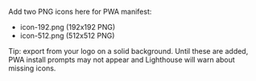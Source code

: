 Add two PNG icons here for PWA manifest:

- icon-192.png (192x192 PNG)
- icon-512.png (512x512 PNG)

Tip: export from your logo on a solid background. Until these are added, PWA install prompts may not appear and Lighthouse will warn about missing icons.
